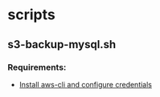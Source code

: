 # scripts

## s3-backup-mysql.sh

### Requirements:

- [Install aws-cli and configure credentials](https://www.tutsmake.com/how-to-install-aws-cli-on-linux)
